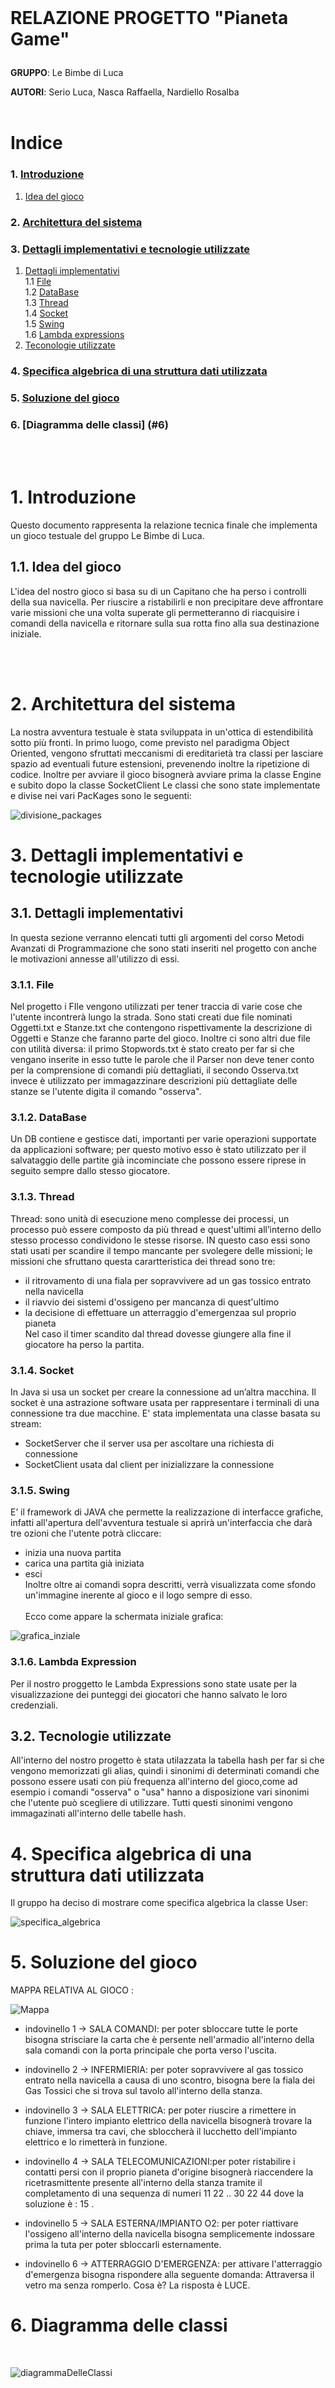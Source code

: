 <br>

# **RELAZIONE PROGETTO "Pianeta Game"**<p>
**GRUPPO**: Le Bimbe di Luca
<br>

**AUTORI**: Serio Luca, Nasca Raffaella, Nardiello Rosalba
<br><br>

# Indice

### 1. [Introduzione](#1)
1. [Idea del gioco](#1.1)  
### 2. [Architettura del sistema](#2)
### 3. [Dettagli implementativi e tecnologie utilizzate](#3)
1. [Dettagli implementativi](#3.1)<br>
1.1 [File](#3.1.1)<br>
1.2 [DataBase](#3.1.2)<br>
1.3 [Thread](#3.1.3)<br>
1.4 [Socket](#3.1.4)<br>
1.5 [Swing](#3.1.5)<br>
1.6 [Lambda expressions](#3.1.6)<br>
2. [Teconologie utilizzate](#3.1)<br>
### 4. [Specifica algebrica di una struttura dati utilizzata](#4)
### 5. [Soluzione del gioco](#5)
### 6. [Diagramma delle classi] (#6)
<br><br>

# <span id = "1">1. Introduzione</span>
Questo documento rappresenta la relazione tecnica finale che implementa un gioco testuale del gruppo Le Bimbe di Luca.

## <span id = "1.1">1.1. Idea del gioco</span>
L'idea del nostro gioco si basa su di un Capitano che ha perso i controlli della sua navicella.
 Per riuscire a ristabilirli e non precipitare deve affrontare varie missioni che una volta superate gli permetteranno di riacquisire i comandi della navicella e ritornare sulla sua rotta fino alla sua destinazione iniziale.
 
<br><br>

# <span id = "2">2. Architettura del sistema</span>
La nostra avventura testuale è stata sviluppata in un'ottica di estendibilità sotto più fronti.
In primo luogo, come previsto nel paradigma Object Oriented, vengono sfruttati meccanismi di ereditarietà tra classi per lasciare spazio ad eventuali future estensioni, prevenendo inoltre la ripetizione di codice. 
 Inoltre per avviare il gioco bisognerà avviare prima la classe Engine e subito dopo la classe SocketClient
Le classi che sono state implementate e divise nei vari PacKages sono le seguenti: 

![divisione_packages](immagini_MAP/divisione_packages.PNG) 

# <span id = "3">3. Dettagli implementativi e tecnologie utilizzate</span>
## <span id = "3.1">3.1. Dettagli implementativi</span>

In questa sezione verranno elencati tutti gli argomenti del corso Metodi Avanzati di Programmazione che sono stati inseriti nel progetto con anche le motivazioni annesse all'utilizzo di essi.

### <span id = "3.1.1">3.1.1. File</span>
Nel progetto i FIle vengono utilizzati per tener traccia di varie cose che l'utente incontrerà lungo la strada. 
Sono stati creati due file nominati Oggetti.txt e Stanze.txt che contengono rispettivamente la descrizione di Oggetti e Stanze che faranno parte del gioco.
Inoltre ci sono altri due file con utilità diversa: il primo Stopwords.txt è stato creato per far si che vengano inserite in esso tutte le parole che il Parser non deve tener conto per la comprensione di comandi più dettagliati, il secondo Osserva.txt invece  è utilizzato per immagazzinare descrizioni più dettagliate delle stanze se l'utente digita il comando "osserva".

### <span id = "3.1.2">3.1.2. DataBase</span>
Un DB contiene e gestisce dati, importanti per varie operazioni supportate da applicazioni software; per questo motivo esso è stato utilizzato per il salvataggio delle partite già incominciate che possono essere riprese in seguito sempre dallo stesso giocatore.

### <span id = "3.1.3">3.1.3. Thread</span>
Thread: sono unità di esecuzione meno complesse dei processi, un processo può essere composto da più thread e quest'ultimi all’interno dello stesso processo condividono
le stesse risorse.
IN questo caso essi sono stati usati per scandire il tempo mancante per svolegere delle missioni; le missioni che sfruttano questa carartteristica dei thread sono tre: 
- il ritrovamento di una fiala per sopravvivere ad un gas tossico entrato nella navicella
- il riavvio dei sistemi d'ossigeno per mancanza di quest'ultimo
- la decisione di effettuare un atterraggio d'emergenzaa sul proprio pianeta <br>
Nel caso il timer scandito dal thread dovesse giungere alla fine il giocatore ha perso la partita.

### <span id = "3.1.4">3.1.4. Socket</span>
 In Java si usa un socket per creare la connessione ad un’altra macchina. Il socket è una astrazione software usata per rappresentare i terminali di una connessione tra due macchine. E' stata implementata una classe basata su stream:
- SocketServer che il server usa per ascoltare una richiesta di connessione 
- SocketClient usata dal client per inizializzare la connessione 

### <span id = "3.1.5">3.1.5. Swing</span>
E’ il framework di JAVA che permette la realizzazione di interfacce grafiche, infatti all'apertura dell'avventura testuale si aprirà un'interfaccia che darà tre ozioni che l'utente potrà cliccare: 
- inizia una nuova partita
- carica una partita già iniziata
- esci <br> 
Inoltre oltre ai comandi sopra descritti, verrà visualizzata come sfondo un'immagine inerente al gioco e il logo sempre di esso. <br> <br>
Ecco come appare la schermata iniziale grafica: 

![grafica_inziale](immagini_MAP/grafica_iniziale.PNG) 

### <span id = "3.1.6">3.1.6. Lambda Expression</span>
Per il nostro proggetto le Lambda Expressions sono state usate per la visualizzazione dei punteggi dei giocatori che hanno salvato le loro credenziali. 

## <span id = "3.2">3.2. Tecnologie utilizzate</span>
All'interno del nostro progetto è stata utilazzata la tabella hash per far si che vengono memorizzati gli alias, quindi i sinonimi di determinati comandi che possono essere usati con più frequenza all'interno del gioco,come ad esempio i comandi "osserva" o "usa" hanno a disposizione vari sinonimi che l'utente può scegliere di utilizzare. Tutti questi sinonimi vengono immagazinati all'interno delle tabelle hash.

# <span id = "4">4. Specifica algebrica di una struttura dati utilizzata</span>
Il gruppo ha deciso di mostrare come specifica algebrica la classe User: 

![specifica_algebrica](immagini_MAP/specifica_algebrica.PNG)


# <span id = "5">5. Soluzione del gioco</span>

MAPPA RELATIVA AL GIOCO : 

![Mappa](immagini_MAP/Mappa.jpg)

- indovinello 1 -> SALA COMANDI: per poter sbloccare tutte le porte bisogna strisciare la carta che è persente nell'armadio all'interno della sala comandi con la porta principale che porta verso l'uscita.

- indovinello 2 -> INFERMIERIA: per poter sopravvivere al gas tossico entrato nella  navicella a causa di uno scontro, bisogna bere la fiala dei Gas Tossici che si trova sul tavolo all'interno della stanza.

- indovinello 3 -> SALA ELETTRICA: per poter riuscire a rimettere in funzione l'intero impianto elettrico della navicella bisognerà trovare la chiave, immersa tra cavi, che sbloccherà il lucchetto dell'impianto elettrico e lo rimetterà in funzione.

- indovinello 4 -> SALA TELECOMUNICAZIONI:per poter ristabilire i contatti persi con il proprio pianeta d'origine bisognerà riaccendere la ricetrasmittente presente all'interno della stanza tramite il completamento di una sequenza di numeri 11 22 .. 30 22 44 dove la soluzione è : 15 .

- indovinello 5 -> SALA ESTERNA/IMPIANTO O2: per poter riattivare l'ossigeno all'interno della navicella bisogna semplicemente indossare prima la tuta per poter sbloccarli esternamente.

- indovinello 6 -> ATTERRAGGIO D'EMERGENZA: per attivare l'atterraggio d'emergenza bisogna rispondere alla seguente domanda: Attraversa il vetro ma senza romperlo. Cosa è? La risposta è LUCE.
 
# <span id = "6">6. Diagramma delle classi</span>
 <br>
 
 ![diagrammaDelleClassi](immagini_MAP/diagrammaDelleClassi.png)
